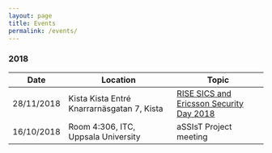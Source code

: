 ```yaml
---
layout: page
title: Events
permalink: /events/
---
```


### 2018

| Date      | Location                                   | Topic                                                        |
|-----------|--------------------------------------------|--------------------------------------------------------------|
|28/11/2018 | Kista Kista Entré Knarrarnäsgatan 7, Kista | [RISE SICS and Ericsson Security Day 2018][RISESECDAY2018]   |
|16/10/2018 | Room 4:306, ITC, Uppsala University        |  aSSIsT Project meeting |

[RISESECDAY2018]: https://www.swedishict.se/events/rise-sics-and-ericsson-security-day-2018 